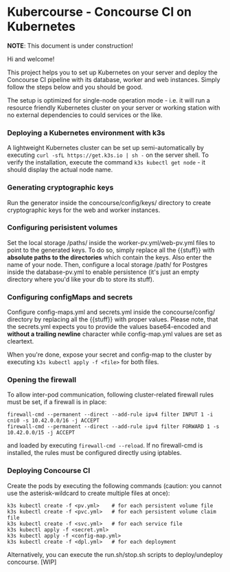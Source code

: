 # Kubercourse - Concourse CI on Kubernetes
**NOTE**: This document is under construction!

Hi and welcome!

This project helps you to set up Kubernetes on your server and deploy the Concourse CI pipeline with its database, worker and web instances. Simply follow the steps below and you should be good.

The setup is optimized for single-node operation mode - i.e. it will run a resource friendly Kubernetes cluster on your server or working station with no external dependencies to could services or the like.

### Deploying a Kubernetes environment with k3s
A lightweight Kubernetes cluster can be set up semi-automatically by executing `curl -sfL https://get.k3s.io | sh -` on the 
server shell. To verify the installation, execute the command `k3s kubectl get node` - it should display the actual node name.

### Generating cryptographic keys
Run the generator inside the concourse/config/keys/ directory to create cryptographic keys for the web and worker instances.

### Configuring perisistent volumes
Set the local storage /paths/ inside the worker-pv.yml/web-pv.yml files to point to the generated keys. To do so, simply replace 
all the {{stuff}} with **absolute paths to the directories** which contain the keys. Also enter the name of your node. Then, configure a local storage /path/ for Postgres inside the database-pv.yml to enable persistence (it's just an empty directory where you'd like your db to store its stuff).

### Configuring configMaps and secrets
Configure config-maps.yml and secrets.yml inside the concourse/config/ directory by replacing all the {{stuff}} with proper values.
Please note, that the secrets.yml expects you to provide the values base64-encoded and **without a trailing newline** character while config-map.yml values are set as cleartext.

When you're done, expose your secret and config-map to the cluster by executing `k3s kubectl apply -f <file>` for both files. 

### Opening the firewall
To allow inter-pod communication, following cluster-related firewall rules must be set, if a firewall is in place:
```
firewall-cmd --permanent --direct --add-rule ipv4 filter INPUT 1 -i cni0 -s 10.42.0.0/16 -j ACCEPT
firewall-cmd --permanent --direct --add-rule ipv4 filter FORWARD 1 -s 10.42.0.0/15 -j ACCEPT
```
and loaded by executing `firewall-cmd --reload`. If no firewall-cmd is installed, the rules must be configured directly using iptables.

### Deploying Concourse CI
Create the pods by executing the following commands (caution: you cannot use the asterisk-wildcard to create multiple files at once):
```
k3s kubectl create -f <pv.yml>    # for each persistent volume file
k3s kubectl create -f <pvc.yml>   # for each persistent volume claim file
k3s kubectl create -f <svc.yml>   # for each service file
k3s kubectl apply -f <secret.yml>
k3s kubectl apply -f <config-map.yml>
k3s kubectl create -f <dpl.yml>   # for each deployment
```
Alternatively, you can execute the run.sh/stop.sh scripts to deploy/undeploy concourse.
[WIP]
